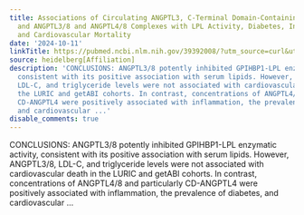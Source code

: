 ```yaml
---
title: Associations of Circulating ANGPTL3, C-Terminal Domain-Containing ANGPTL4,
  and ANGPTL3/8 and ANGPTL4/8 Complexes with LPL Activity, Diabetes, Inflammation,
  and Cardiovascular Mortality
date: '2024-10-11'
linkTitle: https://pubmed.ncbi.nlm.nih.gov/39392008/?utm_source=curl&utm_medium=rss&utm_campaign=pubmed-2&utm_content=1FakS-2QOkCT8HsMOQP1bCRQ4YzyumYOmxmF0moLsQ3dFB1E9V&fc=20220326224207&ff=20241011200432&v=2.18.0.post9+e462414
source: heidelberg[Affiliation]
description: 'CONCLUSIONS: ANGPTL3/8 potently inhibited GPIHBP1-LPL enzymatic activity,
  consistent with its positive association with serum lipids. However, ANGPTL3/8,
  LDL-C, and triglyceride levels were not associated with cardiovascular death in
  the LURIC and getABI cohorts. In contrast, concentrations of ANGPTL4/8 and particularly
  CD-ANGPTL4 were positively associated with inflammation, the prevalence of diabetes,
  and cardiovascular ...'
disable_comments: true
---
```

CONCLUSIONS: ANGPTL3/8 potently inhibited GPIHBP1-LPL enzymatic activity, consistent with its positive association with serum lipids. However, ANGPTL3/8, LDL-C, and triglyceride levels were not associated with cardiovascular death in the LURIC and getABI cohorts. In contrast, concentrations of ANGPTL4/8 and particularly CD-ANGPTL4 were positively associated with inflammation, the prevalence of diabetes, and cardiovascular ...